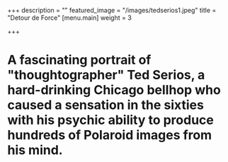 +++
description = ""
featured_image = "/images/tedserios1.jpeg"
title = "Detour de Force"
[menu.main]
weight = 3

+++
# A fascinating portrait of "thoughtographer" Ted Serios, a hard-drinking Chicago bellhop who caused a sensation in the sixties with his psychic ability to produce hundreds of Polaroid images from his mind.